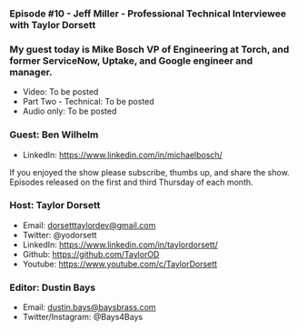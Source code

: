 ### Episode #10 - Jeff Miller - Professional Technical Interviewee with Taylor Dorsett

### My guest today is Mike Bosch VP of Engineering at Torch, and former ServiceNow, Uptake, and Google engineer and manager.

- Video: To be posted
- Part Two - Technical: To be posted
- Audio only: To be posted

### Guest: Ben Wilhelm
- LinkedIn: https://www.linkedin.com/in/michaelbosch/

If you enjoyed the show please subscribe, thumbs up, and share the show.
Episodes released on the first and third Thursday of each month.

### Host: Taylor Dorsett
- Email: dorsetttaylordev@gmail.com
- Twitter: @yodorsett
- LinkedIn: https://www.linkedin.com/in/taylordorsett/
- Github: https://github.com/TaylorOD
- Youtube: https://www.youtube.com/c/TaylorDorsett

### Editor: Dustin Bays
- Email: dustin.bays@baysbrass.com
- Twitter/Instagram: @Bays4Bays
